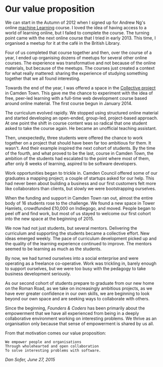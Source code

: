 # Our value proposition

We can start in the Autumn of 2012 when I signed up for Andrew Ng's online [machine Learning](https://www.coursera.org/course/ml) course. I loved the idea of having access to a world of learning online, but I failed to complete the course. The turning point came with the next online course that I tried in early 2013. This time, I organised a meetup for it at the café in the British Library. 

Four of us completed that course together and then, over the course of a year, I ended up organising dozens of meetups for several other online courses. The experience was transformative and not because of the online materials, but because of the meetups. The courses just created a context for what really mattered: sharing the experience of studying something together that we all found interesting.

Towards the end of the year, I was offered a space in the [Collective project](http://camdencollective.co.uk/) in Camden Town. This gave me the chance to experiment with the idea of free, peer-led learning with a full-time web development course based around online material. The first course begun in January 2014. 

The curriculum evolved rapidly. We stopped using structured online material and started developing an open-ended, group-led, project-based approach. At one point the shift in course content was so radical that one student asked to take the course again. He became an unofficial teaching assistant. 

Then, unexpectedly, three students were offered the chance to work together on a project that should have been far too ambitious for them. It wasn't. And their example inspired the next cohort of students. By the time of the fourth, and what proved to be the last, course in Camden Town, the ambition of the students had escalated to the point where most of them, after only 8 weeks of learning, aspired to be software developers.

Work opportunities began to trickle in. Camden Council offered some of our graduates a mapping project; a couple of startups asked for our help. This had never been about building a business and our first customers felt more like collaborators than clients, but slowly we were bootstrapping ourselves.

When the funding and support in Camden Town ran out, almost the entire body of 16 students rose to the challenge. We found a new space in Tower Hamlets, crowdfunded £10,000 on Indiegogo, and moved. People began to peel off and find work, but most of us stayed to welcome our first cohort into the new space at the beginning of 2015. 

We now had not just students, but several mentors. Delivering the curriculum and supporting the students became a collective effort. New ideas emerged weekly. The pace of curriculum development picked up and the quality of the learning experience continued to improve. The mentors seemed to be learning as much as the students.

By now, we had turned ourselves into a social enterprise and were operating as a freelance co-operative. Work was trickling in, barely enough to support ourselves, but we were too busy with the pedagogy to take business development seriously.

As our second cohort of students prepare to graduate from our new home on the Roman Road, as we take on increasingly ambitious projects, as we have ever greater confidence in our own skills, we are beginning to look beyond our own space and are seeking ways to collaborate with others.

Since the beginning, *Founders & Coders* has been primarily about the empowerment that we have all experienced from being in a deeply collaborative environment working on interesting problems. We thrive as an organisation only because that sense of empowerment is shared by us all.

From that motivation comes our value proposition:

    We empower people and organisations
    Through wholehearted and open collaboration
    To solve interesting problems with software.

*Dan Sofer, June 27, 2015*
